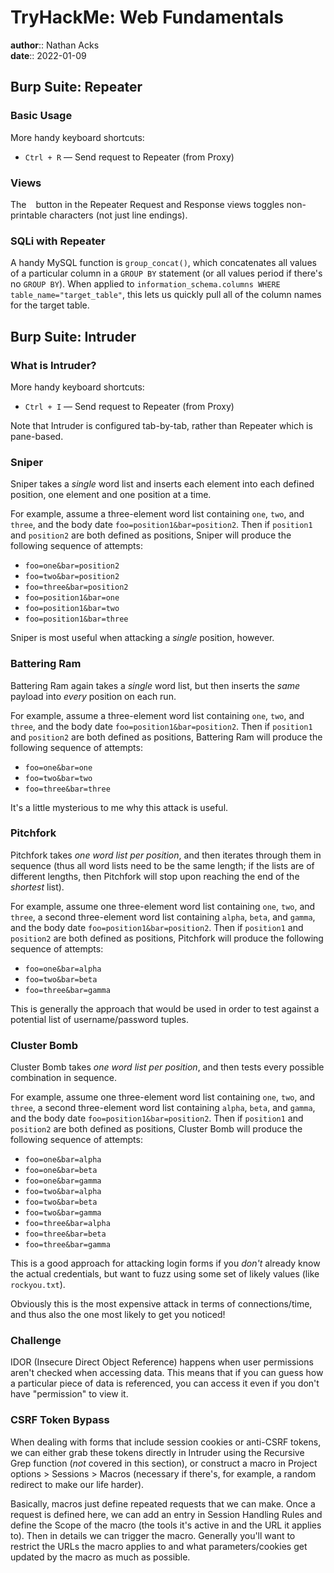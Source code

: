 # TryHackMe: Web Fundamentals

**author**:: Nathan Acks  
**date**:: 2022-01-09

## Burp Suite: Repeater

### Basic Usage

More handy keyboard shortcuts:

* `Ctrl + R` — Send request to Repeater (from Proxy)

### Views

The `
` button in the Repeater Request and Response views toggles non-printable characters (not just line endings).

### SQLi with Repeater

A handy MySQL function is `group_concat()`, which concatenates all values of a particular column in a `GROUP BY` statement (or all values period if there's no `GROUP BY`). When applied to `information_schema.columns WHERE table_name="target_table"`, this lets us quickly pull all of the column names for the target table.

## Burp Suite: Intruder

### What is Intruder?

More handy keyboard shortcuts:

* `Ctrl + I` — Send request to Repeater (from Proxy)

Note that Intruder is configured tab-by-tab, rather than Repeater which is pane-based.

### Sniper

Sniper takes a *single* word list and inserts each element into each defined position, one element and one position at a time.

For example, assume a three-element word list containing `one`, `two`, and `three`, and the body date `foo=position1&bar=position2`. Then if `position1` and `position2` are both defined as positions, Sniper will produce the following sequence of attempts:

* `foo=one&bar=position2`
* `foo=two&bar=position2`
* `foo=three&bar=position2`
* `foo=position1&bar=one`
* `foo=position1&bar=two`
* `foo=position1&bar=three`

Sniper is most useful when attacking a *single* position, however.

### Battering Ram

Battering Ram again takes a *single* word list, but then inserts the *same* payload into *every* position on each run.

For example, assume a three-element word list containing `one`, `two`, and `three`, and the body date `foo=position1&bar=position2`. Then if `position1` and `position2` are both defined as positions, Battering Ram will produce the following sequence of attempts:

* `foo=one&bar=one`
* `foo=two&bar=two`
* `foo=three&bar=three`

It's a little mysterious to me why this attack is useful.

### Pitchfork

Pitchfork takes *one word list per position*, and then iterates through them in sequence (thus all word lists need to be the same length; if the lists are of different lengths, then Pitchfork will stop upon reaching the end of the *shortest* list).

For example, assume one three-element word list containing `one`, `two`, and `three`, a second three-element word list containing `alpha`, `beta`, and `gamma`, and the body date `foo=position1&bar=position2`. Then if `position1` and `position2` are both defined as positions, Pitchfork will produce the following sequence of attempts:

* `foo=one&bar=alpha`
* `foo=two&bar=beta`
* `foo=three&bar=gamma`

This is generally the approach that would be used in order to test against a potential list of username/password tuples.

### Cluster Bomb

Cluster Bomb takes *one word list per position*, and then tests every possible combination in sequence.

For example, assume one three-element word list containing `one`, `two`, and `three`, a second three-element word list containing `alpha`, `beta`, and `gamma`, and the body date `foo=position1&bar=position2`. Then if `position1` and `position2` are both defined as positions, Cluster Bomb will produce the following sequence of attempts:

* `foo=one&bar=alpha`
* `foo=one&bar=beta`
* `foo=one&bar=gamma`
* `foo=two&bar=alpha`
* `foo=two&bar=beta`
* `foo=two&bar=gamma`
* `foo=three&bar=alpha`
* `foo=three&bar=beta`
* `foo=three&bar=gamma`

This is a good approach for attacking login forms if you *don't* already know the actual credentials, but want to fuzz using some set of likely values (like `rockyou.txt`).

Obviously this is the most expensive attack in terms of connections/time, and thus also the one most likely to get you noticed!

### Challenge

IDOR (Insecure Direct Object Reference) happens when user permissions aren't checked when accessing data. This means that if you can guess how a particular piece of data is referenced, you can access it even if you don't have "permission" to view it.

### CSRF Token Bypass

When dealing with forms that include session cookies or anti-CSRF tokens, we can either grab these tokens directly in Intruder using the Recursive Grep function (*not* covered in this section), or construct a macro in Project options > Sessions > Macros (necessary if there's, for example, a random redirect to make our life harder).

Basically, macros just define repeated requests that we can make. Once a request is defined here, we can add an entry in Session Handling Rules and define the Scope of the macro (the tools it's active in and the URL  it applies to). Then in details we can trigger the macro. Generally you'll want to restrict the URLs the macro applies to and what parameters/cookies get updated by the macro as much as possible.
